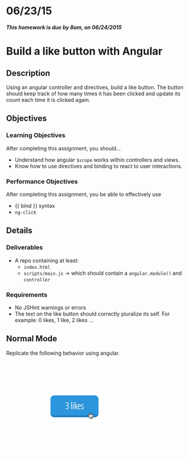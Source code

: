 # 06/23/15

___This homework is due by 8am, on 06/24/2015___

# Build a like button with Angular

## Description
Using an angular controller and directives, build a like button. The button should keep track of how many times it has been clicked and update its count each time it is clicked again.


## Objectives

### Learning Objectives

After completing this assignment, you should…

* Understand how angular `$scope` works within controllers and views.
* Know how to use directives and binding to react to user interactions.


### Performance Objectives

After completing this assignment, you be able to effectively use

* {{ bind }} syntax
* `ng-click`

## Details

### Deliverables

* A repo containing at least:
  * `index.html`
  * `scripts/main.js` -> which should contain a `angular.module()` and `controller`

### Requirements

* No JSHint warnings or errors
* The text on the like button should correctly pluralize its self. For example: 0 likes, 1 like, 2 likes ...


## Normal Mode
Replicate the following behavior using angular.

![Example](likes.gif)
